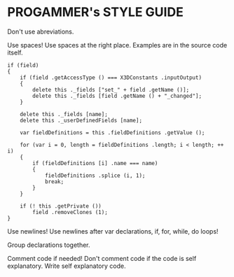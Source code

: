 PROGAMMER's STYLE GUIDE
==================================================

Don't use abreviations.

Use spaces! Use spaces at the right place. Examples are in the source code itself.

    if (field)
    {
    	if (field .getAccessType () === X3DConstants .inputOutput)
    	{
    		delete this ._fields ["set_" + field .getName ()];
    		delete this ._fields [field .getName () + "_changed"];
    	}
    
    	delete this ._fields [name];
    	delete this ._userDefinedFields [name];
    
    	var fieldDefinitions = this .fieldDefinitions .getValue ();
    
    	for (var i = 0, length = fieldDefinitions .length; i < length; ++ i)
    	{
    		if (fieldDefinitions [i] .name === name)
    		{
    			fieldDefinitions .splice (i, 1);
    			break;
    		}
    	}
    
    	if (! this .getPrivate ())
    		field .removeClones (1);
    }

Use newlines! Use newlines after var declarations, if, for, while, do loops!

Group declarations together.

Comment code if needed! Don't comment code if the code is self explanatory. Write self explanatory code.